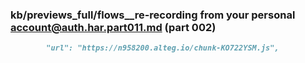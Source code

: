 ### kb/previews_full/flows__re-recording from your personal account@auth.har.part011.md (part 002)

```md
        "url": "https://n958200.alteg.io/chunk-KO722YSM.js",
                 
```

```
